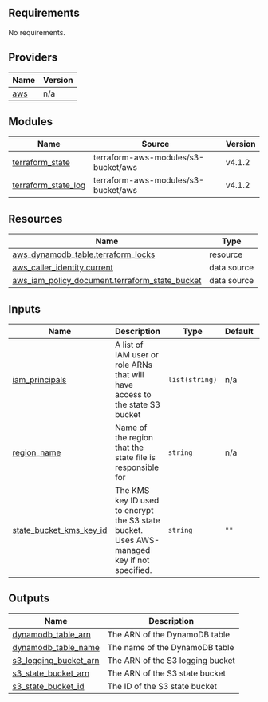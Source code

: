 <!-- BEGIN_TF_DOCS -->
## Requirements

No requirements.

## Providers

| Name | Version |
|------|---------|
| <a name="provider_aws"></a> [aws](#provider\_aws) | n/a |

## Modules

| Name | Source | Version |
|------|--------|---------|
| <a name="module_terraform_state"></a> [terraform\_state](#module\_terraform\_state) | terraform-aws-modules/s3-bucket/aws | v4.1.2 |
| <a name="module_terraform_state_log"></a> [terraform\_state\_log](#module\_terraform\_state\_log) | terraform-aws-modules/s3-bucket/aws | v4.1.2 |

## Resources

| Name | Type |
|------|------|
| [aws_dynamodb_table.terraform_locks](https://registry.terraform.io/providers/hashicorp/aws/latest/docs/resources/dynamodb_table) | resource |
| [aws_caller_identity.current](https://registry.terraform.io/providers/hashicorp/aws/latest/docs/data-sources/caller_identity) | data source |
| [aws_iam_policy_document.terraform_state_bucket](https://registry.terraform.io/providers/hashicorp/aws/latest/docs/data-sources/iam_policy_document) | data source |

## Inputs

| Name | Description | Type | Default | Required |
|------|-------------|------|---------|:--------:|
| <a name="input_iam_principals"></a> [iam\_principals](#input\_iam\_principals) | A list of IAM user or role ARNs that will have access to the state S3 bucket | `list(string)` | n/a | yes |
| <a name="input_region_name"></a> [region\_name](#input\_region\_name) | Name of the region that the state file is responsible for | `string` | n/a | yes |
| <a name="input_state_bucket_kms_key_id"></a> [state\_bucket\_kms\_key\_id](#input\_state\_bucket\_kms\_key\_id) | The KMS key ID used to encrypt the S3 state bucket. Uses AWS-managed key if not specified. | `string` | `""` | no |

## Outputs

| Name | Description |
|------|-------------|
| <a name="output_dynamodb_table_arn"></a> [dynamodb\_table\_arn](#output\_dynamodb\_table\_arn) | The ARN of the DynamoDB table |
| <a name="output_dynamodb_table_name"></a> [dynamodb\_table\_name](#output\_dynamodb\_table\_name) | The name of the DynamoDB table |
| <a name="output_s3_logging_bucket_arn"></a> [s3\_logging\_bucket\_arn](#output\_s3\_logging\_bucket\_arn) | The ARN of the S3 logging bucket |
| <a name="output_s3_state_bucket_arn"></a> [s3\_state\_bucket\_arn](#output\_s3\_state\_bucket\_arn) | The ARN of the S3 state bucket |
| <a name="output_s3_state_bucket_id"></a> [s3\_state\_bucket\_id](#output\_s3\_state\_bucket\_id) | The ID of the S3 state bucket |
<!-- END_TF_DOCS -->